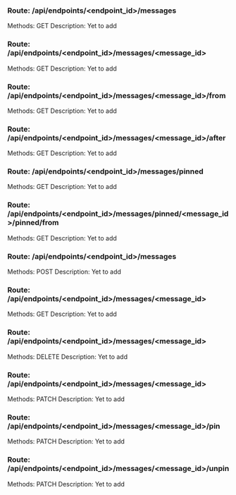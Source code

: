 ### Route: /api/endpoints/<endpoint_id>/messages
Methods: GET
Description:
Yet to add

### Route: /api/endpoints/<endpoint_id>/messages/<message_id>
Methods: GET
Description:
Yet to add

### Route: /api/endpoints/<endpoint_id>/messages/<message_id>/from
Methods: GET
Description:
Yet to add

### Route: /api/endpoints/<endpoint_id>/messages/<message_id>/after
Methods: GET
Description:
Yet to add

### Route: /api/endpoints/<endpoint_id>/messages/pinned
Methods: GET
Description:
Yet to add

### Route: /api/endpoints/<endpoint_id>/messages/pinned/<message_id>/pinned/from
Methods: GET
Description:
Yet to add

### Route: /api/endpoints/<endpoint_id>/messages
Methods: POST
Description:
Yet to add

### Route: /api/endpoints/<endpoint_id>/messages/<message_id>
Methods: GET
Description:
Yet to add

### Route: /api/endpoints/<endpoint_id>/messages/<message_id>
Methods: DELETE
Description:
Yet to add

### Route: /api/endpoints/<endpoint_id>/messages/<message_id>
Methods: PATCH
Description:
Yet to add

### Route: /api/endpoints/<endpoint_id>/messages/<message_id>/pin
Methods: PATCH
Description:
Yet to add

### Route: /api/endpoints/<endpoint_id>/messages/<message_id>/unpin
Methods: PATCH
Description:
Yet to add

